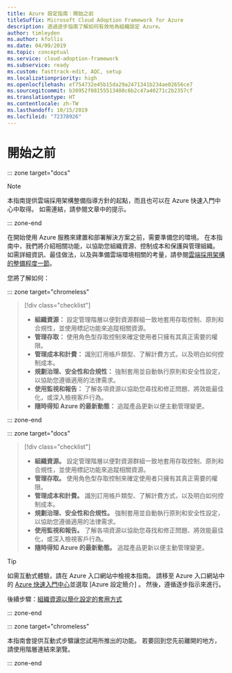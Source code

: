 ```yaml
---
title: Azure 設定指南：開始之前
titleSuffix: Microsoft Cloud Adoption Framework for Azure
description: 透過逐步指南了解如何有效地為組織設定 Azure。
author: timleyden
ms.author: kfollis
ms.date: 04/09/2019
ms.topic: conceptual
ms.service: cloud-adoption-framework
ms.subservice: ready
ms.custom: fasttrack-edit, AQC, setup
ms.localizationpriority: high
ms.openlocfilehash: ef754732e45b15da29a2471341b234ae02656ce7
ms.sourcegitcommit: b30952f08155513480c6b2c47a40271c2b2357cf
ms.translationtype: HT
ms.contentlocale: zh-TW
ms.lasthandoff: 10/15/2019
ms.locfileid: "72378926"
---
```

# <a name="before-you-start"></a>開始之前

::: zone target="docs"
> [!NOTE]
> 本指南提供雲端採用架構整備指導方針的起點，而且也可以在 Azure 快速入門中心中取得。 如需連結，請參閱文章中的提示。

::: zone-end

在開始使用 Azure 服務來建置和部署解決方案之前，需要準備您的環境。 在本指南中，我們將介紹相關功能，以協助您組織資源、控制成本和保護與管理組織。 如需詳細資訊、最佳做法，以及與準備雲端環境相關的考量，請參閱[雲端採用架構的整備程度一節](../index.md)。

您將了解如何：

::: zone target="chromeless"

> [!div class="checklist"]
>
> - **組織資源：** 設定管理階層以便對資源群組一致地套用存取控制、原則和合規性，並使用標記功能來追蹤相關資源。
> - **管理存取：** 使用角色型存取控制來確定使用者只擁有其真正需要的權限。
> - **管理成本和計費：** 識別訂用帳戶類型、了解計費方式，以及明白如何控制成本。
> - **規劃治理、安全性和合規性：** 強制套用並自動執行原則和安全性設定，以協助您遵循適用的法律需求。
> - **使用監視和報告：** 了解各項資源以協助您尋找和修正問題、將效能最佳化，或深入檢視客戶行為。
> - **隨時得知 Azure 的最新動態：** 追蹤產品更新以便主動管理變更。

::: zone-end

::: zone target="docs"

> [!div class="checklist"]
>
> - **組織資源。** 設定管理階層以便對資源群組一致地套用存取控制、原則和合規性，並使用標記功能來追蹤相關資源。
> - **管理存取。** 使用角色型存取控制來確定使用者只擁有其真正需要的權限。
> - **管理成本和計費。** 識別訂用帳戶類型、了解計費方式，以及明白如何控制成本。
> - **規劃治理、安全性和合規性。** 強制套用並自動執行原則和安全性設定，以協助您遵循適用的法律需求。
> - **使用監視和報告。** 了解各項資源以協助您尋找和修正問題、將效能最佳化，或深入檢視客戶行為。
> - **隨時得知 Azure 的最新動態。** 追蹤產品更新以便主動管理變更。

> [!TIP]
> 如需互動式體驗，請在 Azure 入口網站中檢視本指南。 請移至 Azure 入口網站中的 [Azure 快速入門中心](https://portal.azure.com/?feature.quickstart=true#blade/Microsoft_Azure_Resources/QuickstartCenterBlade)並選取 [Azure 設定簡介]  。 然後，遵循逐步指示來進行。

後續步驟：[組織資源以簡化設定的套用方式](./organize-resources.md)

::: zone-end

::: zone target="chromeless"

本指南會提供互動式步驟讓您試用所推出的功能。 若要回到您先前離開的地方，請使用階層連結來瀏覽。

::: zone-end
